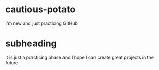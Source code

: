 # cautious-potato
I'm new and just practicing GitHub


# subheading
it is just a practicing phase and I hope I can create great projects in the future
